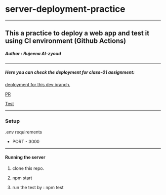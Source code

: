 # server-deployment-practice
---------------------------------------------
**This a practice to deploy a web app and test it using CI environment (Github Actions)**
-------------------------------------------------
##### Author : Rujeena Al-zyoud
-----------------------------------------------------
##### Here you can check the deployment for class-01 assignment:
[deployment for this dev branch.](https://rujeena-server-deploy-prod.herokuapp.com/)

[PR](https://github.com/rujeenaal-zyoud/server-deployment-practice/pull/1)

[Test](https://github.com/rujeenaal-zyoud/server-deployment-practice/actions/workflows/node.js.yml)

-----------------------------------------------------
### Setup
.env requirements


* PORT - 3000

------------------------------------------
#### Running the server
1. clone this repo.

2. npm start

3. run the test by : npm test



